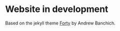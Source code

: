 # Website in development

Based on the jekyll theme [Forty](https://github.com/andrewbanchich/forty-jekyll-theme) by Andrew Banchich. 
